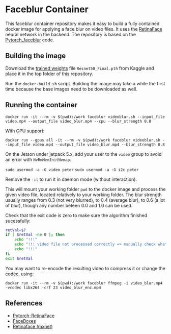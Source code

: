 # Faceblur Container

This faceblur container repository makes it easy to build a fully contained docker image for applying a face blur on video files. 
It uses the [RetinaFace](https://github.com/biubug6/Pytorch_Retinaface) neural network in the backend. The repository is based on the 
[Pytorch_faceblur](https://github.com/rigolepe/Pytorch_faceblur) code.

## Building the image

Download the [trained weights](https://www.kaggle.com/keremt/retina-face/version/3) file `Resnet50_Final.pth` from Kaggle and place 
it in the top folder of this repository. 

Run the `docker-build.sh` script. Building the image may take a while the first time because the base images need to be downloaded as well.

## Running the container

`docker run -it --rm -v $(pwd):/work faceblur videoblur.sh --input_file video.mp4 --output_file video_blur.mp4 --cpu --blur_strength 0.8`

With GPU support:

`docker run --gpus all -it --rm -v $(pwd):/work faceblur videoblur.sh --input_file video.mp4 --output_file video_blur.mp4 --blur_strength 0.8`

On the Jetson under jetpack 5.x, add your user to the `video` group to avoid an error with `NvRmMemInitNvmap`.

`sudo usermod -a -G video peter`
`sudo usermod -a -G i2c peter`

Remove the `-it` to run it in daemon mode (without interaction).

This will mount your working folder `pwd` to the docker image and process the given video file, located relatively to your working folder. 
The blur strength usually ranges from 0.3 (not very blurred), to 0.4 (average blur), to 0.6 (a lot of blur), though any number beteen 
0.0 and 1.0 can be used. 

Check that the exit code is zero to make sure the algorithm finished sucessfully: 

```bash
retVal=$?
if [ $retVal -ne 0 ]; then
    echo "!!!"
    echo "!!! video file not processed correctly => manually check what happened !!!"
    echo "!!!"
fi
exit $retVal
```

You may want to re-encode the resulting video to compress it or change the codec, using:

`docker run -it --rm -v $(pwd):/work faceblur ffmpeg -i video_blur.mp4 -vcodec libx264 -crf 23 video_blur_enc.mp4`

## References
- [Pytorch-RetinaFace](https://github.com/biubug6/Pytorch_Retinaface)
- [FaceBoxes](https://github.com/zisianw/FaceBoxes.PyTorch)
- [Retinaface (mxnet)](https://github.com/deepinsight/insightface/tree/master/RetinaFace)

